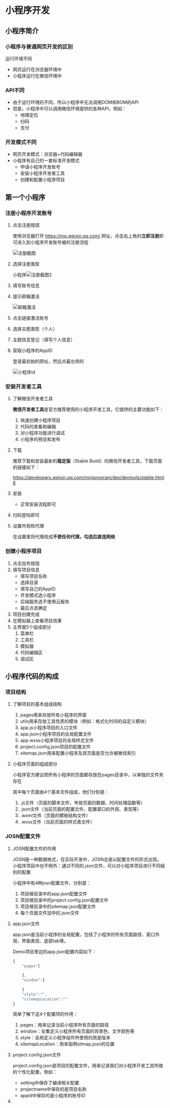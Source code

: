 # 小程序开发

## 小程序简介

### 小程序与普通网页开发的区别

运行环境不同

- 网页运行在浏览器环境中
- 小程序运行在微信环境中

### API不同

- 由于运行环境的不同，所以小程序中无法调用DOM和BOM的API
- 但是，小程序中可以调用微信环境提供的各种API，例如：
  - 地理定位
  - 扫码
  - 支付

### 开发模式不同

- 网页开发模式：浏览器+代码编辑器
- 小程序有自己的一套标准开发模式
  - 申请小程序开发账号
  - 安装小程序开发者工具
  - 创建和配置小程序项目

## 第一个小程序

### 注册小程序开发账号

1. 点击注册按钮

   使用浏览器打开 https://mp.weixin.qq.com/ 网址，点击右上角的**立即注册**即可进入到小程序开发账号被的注册流程

   ![注册截图](D:\图片\小程序相关截图\注册截图.png)

2. 选择注册类型

   小程序![注册截图2](D:\图片\小程序相关截图\注册截图2.png)

3. 填写账号信息

4. 提示邮箱激活

   ![邮箱激活](D:\图片\小程序相关截图\邮箱激活.png)

5. 点击链接激活账号

6. 选择主题类型（个人）

7. 主题信息登记（填写个人信息）

8. 获取小程序的AppID

   登录最初始的网址，然后点最左侧的

   ![小程序id](D:\图片\小程序相关截图\小程序id.png)

### 安装开发者工具

1. 了解微信开发者工具

   **微信开发者工具**是官方推荐使用的小程序开发工具，它提供的主要功能如下：

   1. 快速创建小程序项目
   2. 代码的查看和编辑
   3. 对小程序功能进行调试
   4. 小程序的预览和发布

2. 下载

   推荐下载和安装最新的**稳定版**（Stable Build）的微信开发者工具，下载页面的链接如下：

   https://developers.weixin.qq.com/miniprogram/dev/devtools/stable.html6
   
3. 安装

   - 正常安装流程即可

4. 扫码登陆即可

5. 设置外观和代理

   在设置里将代理改成**不使任何代理，勾选后直连网络**

### 创建小程序项目

1. 点击加号按钮
2. 填写项目信息
   - 填写项目名称
   - 选择目录
   - 填写自己的AppID
   - 开发模式选小程序
   - 后端服务选不使用云服务
   - 最后点击确定
3. 项目创建完成
4. 在模拟器上查看项目效果
5. 主界面5个组成部分
   1. 菜单栏
   2. 工具栏
   3. 模拟器
   4. 代码编辑区
   5. 调试区

## 小程序代码的构成

### 项目结构

1. 了解项目的基本组成结构

   1. pages用来存放所有小程序的界面
   2. utils用来存放工具性质的模块（例如：格式化时间的自定义模块）
   3. app.js小程序项目的入口文件
   4. app.json小程序项目的全局配置文件
   5. app.wxss小程序项目的全局样式文件
   6. project.config.json项目的配置文件
   7. sitemap.json用来配置小程序及其页面是否允许被微信索引

2. 小程序页面的组成部分

   小程序官方建议把所有小程序的页面都存放在pages目录中，以单独的文件夹存在

   其中每个页面由4个基本文件组成，他们分别是：

   1. .js文件（页面的脚本文件，岑放页面的数据、时间处理函数等）
   2. .json文件（当前页面的配置文件，配置窗口的外观、表现等）
   3. .wxml文件（页面的模板结构文件）
   4. .wxss文件（当前页面的样式表文件）

### JOSN配置文件

1. JOSN配置文件的作用

   JOSN是一种数据格式，在实际开发中，JOSN总是以配置文件的形式出现。小程序项目中也不例外：通过不同的.json文件，可以对小程序项目进行不同级别的配置

   小程序中有4种josn配置文件，分别是：

   1. 项目根目录中的app.json配置文件
   2. 项目根目录中的project.config.json配置文件
   3. 项目根目录中的sitemap.json配置文件
   4. 每个页面文件加中的.json文件 

2. app.json文件

   app.json是当前小程序的全局配置，包括了小程序的所有页面路径、窗口外观、界面表现、底部tab等。

   Demo项目里边的app.json配置内容如下：

   ```js
   {
       "pages"[
           
       ],
       "window":{
           
       }
       "style":"",
       "sitemapLocation":""
   }
   ```

   简单了解下这4个配置项的作用：

   1. pages：用来记录当前小程序所有页面的路径
   2. window：全集定义小程序所有页面的背景色、文字颜色等
   3. style：全局定义小程序组件所使用的昂是版本
   4. sitemapLocation：用来指明sitmap.josn的位置

3. project.config.json文件

   project.config.json是项目的配置文件，用来记录我们对小程序开发工具所做的个性化配置，例如：

   - setting中保存了编译相关配置
   - projectname中保存的是项目名称
   - appid中保存的是小程序的账号ID

4. 

